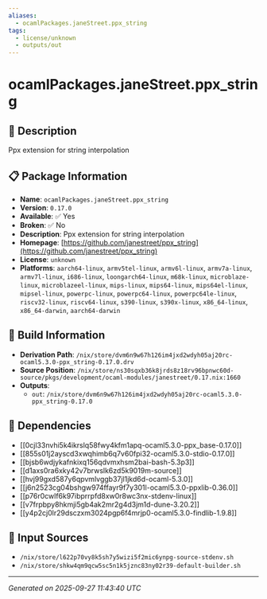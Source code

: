 ```yaml
---
aliases:
  - ocamlPackages.janeStreet.ppx_string
tags:
  - license/unknown
  - outputs/out
---
```


# ocamlPackages.janeStreet.ppx_string

## 📝 Description

Ppx extension for string interpolation

## 📋 Package Information

- **Name**: `ocamlPackages.janeStreet.ppx_string`
- **Version**: `0.17.0`
- **Available**: ✅ Yes
- **Broken**: ✅ No
- **Description**: Ppx extension for string interpolation
- **Homepage**: [https://github.com/janestreet/ppx_string](https://github.com/janestreet/ppx_string)
- **License**: `unknown`
- **Platforms**: `aarch64-linux`, `armv5tel-linux`, `armv6l-linux`, `armv7a-linux`, `armv7l-linux`, `i686-linux`, `loongarch64-linux`, `m68k-linux`, `microblaze-linux`, `microblazeel-linux`, `mips-linux`, `mips64-linux`, `mips64el-linux`, `mipsel-linux`, `powerpc-linux`, `powerpc64-linux`, `powerpc64le-linux`, `riscv32-linux`, `riscv64-linux`, `s390-linux`, `s390x-linux`, `x86_64-linux`, `x86_64-darwin`, `aarch64-darwin`

## 🔧 Build Information

- **Derivation Path**: `/nix/store/dvm6n9w67h126im4jxd2wdyh05aj20rc-ocaml5.3.0-ppx_string-0.17.0.drv`
- **Source Position**: `/nix/store/ns30sqxb36k8jrds8z18rv96bpnwc60d-source/pkgs/development/ocaml-modules/janestreet/0.17.nix:1660`
- **Outputs**:
  - `out`:  `/nix/store/dvm6n9w67h126im4jxd2wdyh05aj20rc-ocaml5.3.0-ppx_string-0.17.0`

## 🔗 Dependencies

- [[0cjl33nvhi5k4ikrslq58fwy4kfm1apq-ocaml5.3.0-ppx_base-0.17.0]]
- [[855s01j2ayscd3xwqhimb6q7v60fpi32-ocaml5.3.0-stdio-0.17.0]]
- [[bjsb6wdjykafnkixq156qdvmxhsm2bai-bash-5.3p3]]
- [[d1axs0ra6xky42v7brwslk6zd5k9019m-source]]
- [[hvj99gxd587y6qpvmlvggb37jl1jkd6d-ocaml-5.3.0]]
- [[j6n2523cg04bshgw974ffayr9f7y301l-ocaml5.3.0-ppxlib-0.36.0]]
- [[p76r0cwlf6k97ibprrpfd8xw0r8wc3nx-stdenv-linux]]
- [[v7frpbpy8hkmji5gb4ak2mr2g4d3jm1d-dune-3.20.2]]
- [[y4p2cj0lr29dsczxm3024pgp6f4mrjp0-ocaml5.3.0-findlib-1.9.8]]

## 📁 Input Sources

- `/nix/store/l622p70vy8k5sh7y5wizi5f2mic6ynpg-source-stdenv.sh`
- `/nix/store/shkw4qm9qcw5sc5n1k5jznc83ny02r39-default-builder.sh`

---
*Generated on 2025-09-27 11:43:40 UTC*
